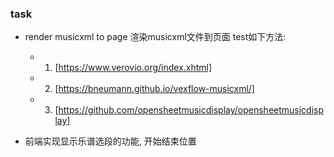 ### task

- render musicxml to page 渲染musicxml文件到页面
    test如下方法:
    - 1. [https://www.verovio.org/index.xhtml]
    - 2. [https://bneumann.github.io/vexflow-musicxml/]
    - 3. [https://github.com/opensheetmusicdisplay/opensheetmusicdisplay]
  


- 前端实现显示乐谱选段的功能, 开始结束位置
